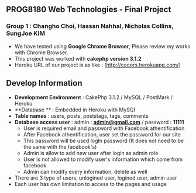## PROG8180 Web Technologies - Final Project
### Group 1 : Changho Choi, Hassan Nahhal, Nicholas Collins, SungJoe KIM

- We have tested using **Google Chrome Browser**, Please review my works with Chrome Browser.
- This project was worked with **cakephp version 3.1.2**
- Heroku URL of our project is as like : (http://cocors.herokuapp.com/)

## Develop Information

  - **Development Environment** : CakePhp 3.1.2 / MySQL / PostMark / Heroku
  - **Database ** : Embedded in Heroku with MySQl
  - **Table names** : users, posts, poststags, tags, comments
  - **Database access user**  : admin : **admin@gmail.com**  / password : **11111**
    - User is required email and password with Facebook athentification
    - After Facebook athentification, user set the password for our site 
    - This password will be used logIn password (It does not need to be the same with the facebook's)
    - Admin is allow to add new user after login as admin role
    - User is not allowed to modify user's information which come from facebook
    - Admin can modify every information, delete as well
  - There are 3 type of users, unlogined user, logined user, admin user
  - Each user has own limitation to access to the pages and usage



